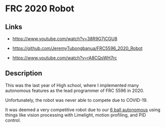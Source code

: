 # FRC 2020 Robot

## Links

- <https://www.youtube.com/watch?v=38R9G7jCGU8>

- <https://github.com/JeremyTubongbanua/FRC5596_2020_Robot>

- <https://www.youtube.com/watch?v=rA8CQsWH7rc>

## Description

This was the last year of High school, where I implemented many autonomous features as the lead programmer of FRC 5596 in 2020.

Unfortunately, the robot was never able to compete due to COVID-19.

It was deemed a very competitive robot due to our [6 ball autonomous](https://www.youtube.com/watch?v=rA8CQsWH7rc) using things like vision processing with Limelight, motion profiling, and PID control.
